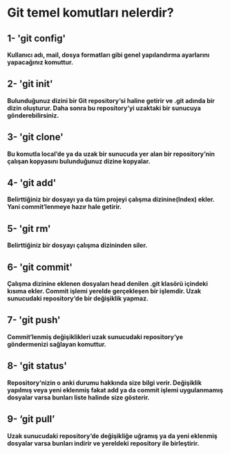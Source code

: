 # Git temel komutları nelerdir?

## 1- 'git config'

**Kullanıcı adı, mail, dosya formatları gibi genel yapılandırma ayarlarını yapacağınız komuttur.**

## 2- 'git init'  

**Bulunduğunuz dizini bir Git repository‘si haline getirir ve .git adında bir dizin oluşturur. Daha sonra bu repository‘yi uzaktaki bir sunucuya gönderebilirsiniz.**

## 3- 'git clone'  

**Bu komutla local’de ya da uzak bir sunucuda yer alan bir repository’nin çalışan kopyasını bulunduğunuz dizine kopyalar.**

## 4- 'git add'  

**Belirttiğiniz bir dosyayı ya da tüm projeyi çalışma dizinine(Index) ekler. Yani commit‘lenmeye hazır hale getirir.**

## 5- 'git rm'  

**Belirttiğiniz bir dosyayı çalışma dizininden siler.**

## 6- 'git commit'   

**Çalışma dizinine eklenen dosyaları head denilen .git klasörü içindeki kısıma ekler. Commit işlemi yerelde gerçekleşen bir işlemdir. Uzak sunucudaki repository‘de bir değişiklik yapmaz.**

## 7- 'git push'   

**Commit‘lenmiş değişiklikleri uzak sunucudaki repository‘ye göndermenizi sağlayan komuttur.**

## 8- 'git status'   

**Repository‘nizin o anki durumu hakkında size bilgi verir. Değişiklik yapılmış veya yeni eklenmiş fakat add ya da commit işlemi uygulanmamış dosyalar varsa bunları liste halinde size gösterir.**

## 9- ‘git pull’     

**Uzak sunucudaki repository‘de değişikliğe uğramış ya da yeni eklenmiş dosyalar varsa bunları indirir ve yereldeki repository ile birleştirir.**
